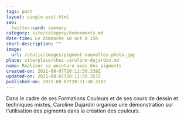```yaml
---
tags: post
layout: single-post.html
seo:
  twitter:card: summary
category: site/category/événements.md
date-time: Le dimanche 10 oct à 15h
short-description: ""
image:
  url: /static/images/pigment-nouvelles-photo.jpg
place: site/place/chez-caroline-dujardin.md
name: Réaliser sa peinture avec des pigments
created-on: 2021-08-07T20:11:50.339Z
updated-on: 2021-08-07T20:11:50.357Z
published-on: 2021-08-07T20:11:50.370Z
---
```

Dans le cadre de ses Formations Couleurs et de ses cours de dessin et techniques mixtes, Caroline Dujardin organise une démonstration sur l'utilisation des pigments dans la création des couleurs.